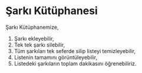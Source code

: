 # Şarkı Kütüphanesi
Şarkı Kütüphanemize,
1) Şarkı ekleyebilir,
2) Tek tek şarkı silebilir,
3) Tüm şarkıları tek seferde silip listeyi temizleyebilir,
4) Listenin tamamını görüntüleyebilir,
5) Listedeki şarkıların toplam dakikasını öğrenebiliriz.
